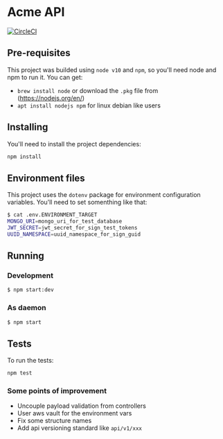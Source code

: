 # Acme API
[![CircleCI](https://circleci.com/gh/talesbaz/acme.svg?style=svg)](https://circleci.com/gh/talesbaz/acme)

## Pre-requisites
This project was builded using `node v10` and `npm`, so you'll need node and npm to run it. You can get:
- `brew install node` or download the `.pkg` file from (https://nodejs.org/en/)
- `apt install nodejs npm` for linux debian like users

## Installing
You'll need to install the project dependencies:
```sh
npm install
```

## Environment files
This project uses the `dotenv` package for environment configuration variables. You'll need to set somenthing like that:

```sh
$ cat .env.ENVIRONMENT_TARGET
MONGO_URI=mongo_uri_for_test_database
JWT_SECRET=jwt_secret_for_sign_test_tokens
UUID_NAMESPACE=uuid_namespace_for_sign_guid
```

## Running
### Development
```sh
$ npm start:dev
```
### As daemon
```sh
$ npm start
```

## Tests
To run the tests:
```sh
npm test
```

### Some points of improvement
  - Uncouple payload validation from controllers
  - User aws vault for the environment vars
  - Fix some structure names
  - Add api versioning standard like `api/v1/xxx`
